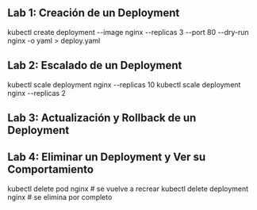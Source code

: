 ## Lab 1: Creación de un Deployment
kubectl create deployment --image nginx --replicas 3 --port 80 --dry-run nginx -o yaml > deploy.yaml

## Lab 2:  Escalado de un Deployment
kubectl scale deployment nginx --replicas 10
kubectl scale deployment nginx --replicas 2

## Lab 3: Actualización y Rollback de un Deployment 


## Lab 4: Eliminar un Deployment y Ver su Comportamiento
kubectl delete pod nginx # se vuelve a recrear
kubectl delete deployment nginx # se elimina por completo